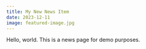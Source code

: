 ```yaml
---
title: My New News Item
date: 2023-12-11
image: featured-image.jpg
---
```


Hello, world. This is a news page for demo purposes.
